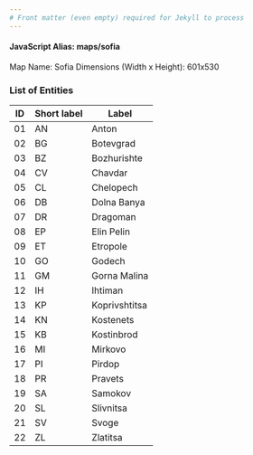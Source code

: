 ```yaml
---
# Front matter (even empty) required for Jekyll to process
---
```


#### JavaScript Alias: maps/sofia

Map Name: Sofia
Dimensions (Width x Height): 601x530





### List of Entities

ID | Short label | Label
---|---|---|
01|AN|Anton
02|BG|Botevgrad
03|BZ|Bozhurishte
04|CV|Chavdar
05|CL|Chelopech
06|DB|Dolna Banya
07|DR|Dragoman
08|EP|Elin Pelin
09|ET|Etropole
10|GO|Godech
11|GM|Gorna Malina
12|IH|Ihtiman
13|KP|Koprivshtitsa
14|KN|Kostenets
15|KB|Kostinbrod
16|MI|Mirkovo
17|PI|Pirdop
18|PR|Pravets
19|SA|Samokov
20|SL|Slivnitsa
21|SV|Svoge
22|ZL|Zlatitsa

